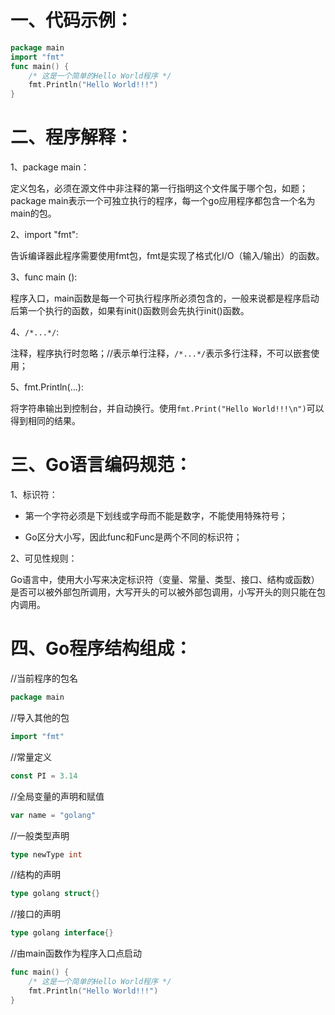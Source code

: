 # 一、代码示例：

```go
package main
import "fmt"
func main() {
    /* 这是一个简单的Hello World程序 */
    fmt.Println("Hello World!!!")
}
```

# 二、程序解释：

1、package main：

定义包名，必须在源文件中非注释的第一行指明这个文件属于哪个包，如题；package main表示一个可独立执行的程序，每一个go应用程序都包含一个名为main的包。

2、import "fmt":

告诉编译器此程序需要使用fmt包，fmt是实现了格式化I/O（输入/输出）的函数。

3、func main ():

程序入口，main函数是每一个可执行程序所必须包含的，一般来说都是程序启动后第一个执行的函数，如果有init()函数则会先执行init()函数。

4、`/*...*/`:

注释，程序执行时忽略；//表示单行注释，`/*...*/`表示多行注释，不可以嵌套使用；

5、fmt.Println(...):

将字符串输出到控制台，并自动换行。使用`fmt.Print("Hello World!!!\n")`可以得到相同的结果。

# 三、Go语言编码规范：

1、标识符：

- 第一个字符必须是下划线或字母而不能是数字，不能使用特殊符号；

- Go区分大小写，因此func和Func是两个不同的标识符；

2、可见性规则：

Go语言中，使用大小写来决定标识符（变量、常量、类型、接口、结构或函数）是否可以被外部包所调用，大写开头的可以被外部包调用，小写开头的则只能在包内调用。

# 四、Go程序结构组成：

//当前程序的包名

```go
package main
```

//导入其他的包

```go
import "fmt"
```

//常量定义

```go
const PI = 3.14
```

//全局变量的声明和赋值

```go
var name = "golang"
```

//一般类型声明

```go
type newType int
```

//结构的声明

```go
type golang struct{}
```

//接口的声明

```go
type golang interface{}
```

//由main函数作为程序入口点启动

```go
func main() {
    /* 这是一个简单的Hello World程序 */
    fmt.Println("Hello World!!!")
}
```



